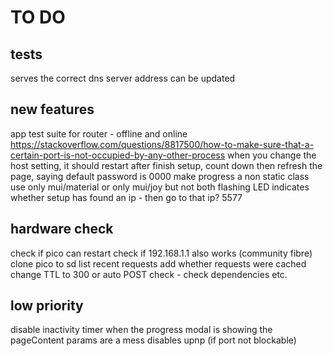 
# TO DO 
## tests
 serves the correct dns server address 
 can be updated

 
## new features
app test suite for router - offline and online
https://stackoverflow.com/questions/8817500/how-to-make-sure-that-a-certain-port-is-not-occupied-by-any-other-process
when you change the host setting, it should restart
after finish setup, count down then refresh the page, saying default password is 0000 
make progress a non static class
use only mui/material or only mui/joy but not both
flashing LED indicates whether setup has found an ip - then go to that ip?
5577

## hardware check
check if pico can restart
check if 192.168.1.1 also works (community fibre)
clone pico to sd
list recent requests
add whether requests were cached
change TTL to 300 or auto
POST check - check dependencies etc.

## low priority
disable inactivity timer when the progress modal is showing
the pageContent params are a mess
disables upnp (if port not blockable)
